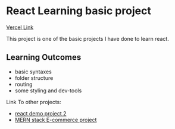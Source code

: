 # React Learning basic project

[Vercel Link](https://react-demo-one-eight.vercel.app)

This project is one of the basic projects I have done to learn react.

## Learning Outcomes
- basic syntaxes
- folder structure
- routing
- some styling and dev-tools


Link To other projects:
- [react demo project 2](https://github.com/f4him/react-demo-two) 
- [MERN stack E-commerce project](https://github.com/f4him/mern-stack-ecommerce)
